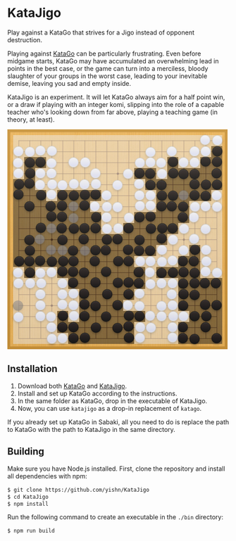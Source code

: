 # KataJigo

Play against a KataGo that strives for a Jigo instead of opponent destruction.

Playing against [KataGo](https://github.com/lightvector/KataGo) can be
particularly frustrating. Even before midgame starts, KataGo may have
accumulated an overwhelming lead in points in the best case, or the game can
turn into a merciless, bloody slaughter of your groups in the worst case,
leading to your inevitable demise, leaving you sad and empty inside.

KataJigo is an experiment. It will let KataGo always aim for a half point win,
or a draw if playing with an integer komi, slipping into the role of a capable
teacher who's looking down from far above, playing a teaching game (in theory,
at least).

<img
  src="./jigo.png"
  alt="Jigo game of GnuGo (B) against KataJigo (W) with 7 point komi"
  width="500"
/>

## Installation

1. Download both [KataGo](https://github.com/lightvector/KataGo) and
   [KataJigo](https://github.com/yishn/KataJigo/releases/latest).
2. Install and set up KataGo according to the instructions.
3. In the same folder as KataGo, drop in the executable of KataJigo.
4. Now, you can use `katajigo` as a drop-in replacement of `katago`.

If you already set up KataGo in Sabaki, all you need to do is replace the path
to KataGo with the path to KataJigo in the same directory.

## Building

Make sure you have Node.js installed. First, clone the repository and install
all dependencies with npm:

```
$ git clone https://github.com/yishn/KataJigo
$ cd KataJigo
$ npm install
```

Run the following command to create an executable in the `./bin` directory:

```
$ npm run build
```
